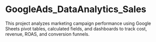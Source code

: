 # GoogleAds_DataAnalytics_Sales
This project analyzes marketing campaign performance using Google Sheets pivot tables, calculated fields, and dashboards to track cost, revenue, ROAS, and conversion funnels.
